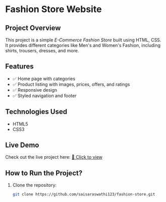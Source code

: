 # Fashion Store Website

##  Project Overview
This project is a simple *E-Commerce Fashion Store* built using HTML, CSS. It provides different categories like Men's and Women's Fashion, including shirts, trousers, dresses, and more.

##  Features
- ✅ Home page with categories
- ✅ Product listing with images, prices, offers, and ratings
- ✅ Responsive design
- ✅ Styled navigation and footer

##  Technologies Used
- HTML5
- CSS3
   
##  Live Demo
 Check out the live project here: 
[🔗 Click to view](https://saisaraswathi123.github.io/E-Commerce-Web-Page/)

##  How to Run the Project?
1. Clone the repository:
   ```bash
   git clone https://github.com/saisaraswathi123/fashion-store.git
